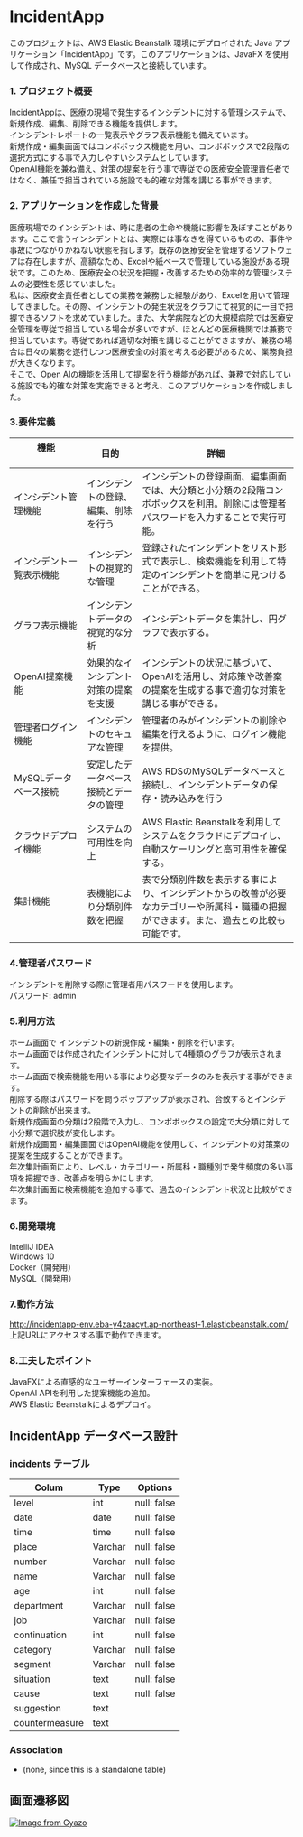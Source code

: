 # IncidentApp

このプロジェクトは、AWS Elastic Beanstalk 環境にデプロイされた Java アプリケーション「IncidentApp」です。このアプリケーションは、JavaFX を使用して作成され、MySQL データベースと接続しています。


### 1. プロジェクト概要
IncidentAppは、医療の現場で発生するインシデントに対する管理システムで、新規作成、編集、削除できる機能を提供します。\
インシデントレポートの一覧表示やグラフ表示機能も備えています。\
新規作成・編集画面ではコンボボックス機能を用い、コンボボックスで2段階の選択方式にする事で入力しやすいシステムとしています。\
OpenAI機能を兼ね備え、対策の提案を行う事で専従での医療安全管理責任者ではなく、兼任で担当されている施設でも的確な対策を講じる事ができます。

### 2. アプリケーションを作成した背景
医療現場でのインシデントは、時に患者の生命や機能に影響を及ぼすことがあります。ここで言うインシデントとは、実際には事なきを得ているものの、事件や事故につながりかねない状態を指します。既存の医療安全を管理するソフトウェアは存在しますが、高額なため、Excelや紙ベースで管理している施設がある現状です。このため、医療安全の状況を把握・改善するための効率的な管理システムの必要性を感じていました。\
私は、医療安全責任者としての業務を兼務した経験があり、Excelを用いて管理してきました。その際、インシデントの発生状況をグラフにて視覚的に一目で把握できるソフトを求めていました。また、大学病院などの大規模病院では医療安全管理を専従で担当している場合が多いですが、ほとんどの医療機関では兼務で担当しています。専従であれば適切な対策を講じることができますが、兼務の場合は日々の業務を遂行しつつ医療安全の対策を考える必要があるため、業務負担が大きくなります。\
そこで、Open AIの機能を活用して提案を行う機能があれば、兼務で対応している施設でも的確な対策を実施できると考え、このアプリケーションを作成しました。

### 3.要件定義
| 機能            　　　　　  | 目的                                 | 詳細                                                                                                                       　　　 |
|----------------------------|--------------------------------------| -------------------------------------------------------------------------------------------------------------------------------- |
| インシデント管理機能        | インシデントの登録、編集、削除を行う   | インシデントの登録画面、編集画面では、大分類と小分類の2段階コンボボックスを利用。削除には管理者パスワードを入力することで実行可能。　　　|
| インシデント一覧表示機能    | インシデントの視覚的な管理             |登録されたインシデントをリスト形式で表示し、検索機能を利用して特定のインシデントを簡単に見つけることができる。                    　　　 |
| グラフ表示機能             | インシデントデータの視覚的な分析        |インシデントデータを集計し、円グラフで表示する。                                                                             　　　  |
| OpenAI提案機能             | 効果的なインシデント対策の提案を支援    |インシデントの状況に基づいて、OpenAIを活用し、対応策や改善案の提案を生成する事で適切な対策を講じる事ができる。                  　　　  |
| 管理者ログイン機能          | インシデントのセキュアな管理           |管理者のみがインシデントの削除や編集を行えるように、ログイン機能を提供。                                                      　　　  |
| MySQLデータベース接続       | 安定したデータベース接続とデータの管理 |AWS RDSのMySQLデータベースと接続し、インシデントデータの保存・読み込みを行う                                                  　　　  |
| クラウドデプロイ機能        | システムの可用性を向上                 |AWS Elastic Beanstalkを利用してシステムをクラウドにデプロイし、自動スケーリングと高可用性を確保する。                          　　　 |
| 集計機能     　　　　　　   | 表機能により分類別件数を把握           | 表で分類別件数を表示する事により、インシデントからの改善が必要なカテゴリーや所属科・職種の把握ができます。また、過去との比較も可能です。|

### 4.管理者パスワード
インシデントを削除する際に管理者用パスワードを使用します。\
パスワード: admin

### 5.利用方法
ホーム画面で インシデントの新規作成・編集・削除を行います。\
ホーム画面では作成されたインシデントに対して4種類のグラフが表示されます。\
ホーム画面で検索機能を用いる事により必要なデータのみを表示する事ができます。\
削除する際はパスワードを問うポップアップが表示され、合致するとインシデントの削除が出来ます。\
新規作成画面の分類は2段階で入力し、コンボボックスの設定で大分類に対して小分類で選択肢が変化します。\
新規作成画面・編集画面ではOpenAI機能を使用して、インシデントの対策案の提案を生成することができます。\
年次集計画面により、レベル・カテゴリー・所属科・職種別で発生頻度の多い事項を把握でき、改善点を明らかにします。\
年次集計画面に検索機能を追加する事で、過去のインシデント状況と比較ができます。

### 6.開発環境
IntelliJ IDEA \
Windows 10 \
Docker（開発用）\
MySQL（開発用）

### 7.動作方法
http://incidentapp-env.eba-y4zaacyt.ap-northeast-1.elasticbeanstalk.com/ \
上記URLにアクセスする事で動作できます。


### 8.工夫したポイント
JavaFXによる直感的なユーザーインターフェースの実装。\
OpenAI APIを利用した提案機能の追加。\
AWS Elastic Beanstalkによるデプロイ。


## IncidentApp データベース設計
### incidents テーブル
| Colum          | Type    | Options                     |
|----------------|---------| --------------------------- |
| level          | int     | null: false                 |
| date           | date    | null: false                 |
| time           | time    | null: false                 |
| place          | Varchar | null: false                 |
| number         | Varchar | null: false                 |
| name           | Varchar | null: false                 |
| age            | int     | null: false                 |
| department     | Varchar | null: false                 |
| job            | Varchar | null: false                 |
| continuation   | int     | null: false                 |
| category       | Varchar | null: false                 |
| segment        | Varchar | null: false                 |
| situation      | text    | null: false                 |
| cause          | text    | null: false                 |
| suggestion     | text    |                             |
| countermeasure | text    |                             |

### Association
- (none, since this is a standalone table)

## 画面遷移図
[![Image from Gyazo](https://i.gyazo.com/869a7872c8cb5b36f9990871aa0c451d.png)](https://gyazo.com/869a7872c8cb5b36f9990871aa0c451d)

